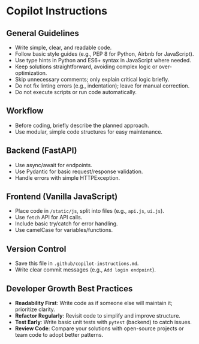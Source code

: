 # Copilot Instructions

## General Guidelines
- Write simple, clear, and readable code.
- Follow basic style guides (e.g., PEP 8 for Python, Airbnb for JavaScript).
- Use type hints in Python and ES6+ syntax in JavaScript where needed.
- Keep solutions straightforward, avoiding complex logic or over-optimization.
- Skip unnecessary comments; only explain critical logic briefly.
- Do not fix linting errors (e.g., indentation); leave for manual correction.
- Do not execute scripts or run code automatically.

## Workflow
- Before coding, briefly describe the planned approach.
- Use modular, simple code structures for easy maintenance.

## Backend (FastAPI)
- Use async/await for endpoints.
- Use Pydantic for basic request/response validation.
- Handle errors with simple HTTPException.

## Frontend (Vanilla JavaScript)
- Place code in `/static/js`, split into files (e.g., `api.js`, `ui.js`).
- Use `fetch` API for API calls.
- Include basic try/catch for error handling.
- Use camelCase for variables/functions.

## Version Control
- Save this file in `.github/copilot-instructions.md`.
- Write clear commit messages (e.g., `Add login endpoint`).

## Developer Growth Best Practices
- **Readability First**: Write code as if someone else will maintain it; prioritize clarity.
- **Refactor Regularly**: Revisit code to simplify and improve structure.
- **Test Early**: Write basic unit tests with `pytest` (backend) to catch issues.
- **Review Code**: Compare your solutions with open-source projects or team code to adopt better patterns.